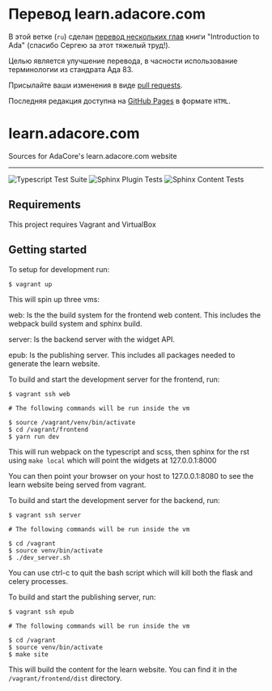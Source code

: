 # Перевод learn.adacore.com

В этой ветке (`ru`) сделан [перевод нескольких глав](https://reznikmm.github.io/learn/)
книги "Introduction to Ada" (спасибо Сергею за этот тяжелый труд!).

Целью является улучшение перевода, в часности использование терминологии из
стандрата Ада 83.

Присылайте ваши изменения в виде
[pull requests](https://docs.github.com/en/pull-requests/collaborating-with-pull-requests/proposing-changes-to-your-work-with-pull-requests/about-pull-requests).

Последняя редакция доступна на [GitHub Pages](https://reznikmm.github.io/learn/)
в формате `HTML`.

# learn.adacore.com

Sources for AdaCore's learn.adacore.com website

---

![Typescript Test Suite](https://github.com/AdaCore/learn/workflows/Typescript%20Test%20Suite/badge.svg)
![Sphinx Plugin Tests](https://github.com/AdaCore/learn/workflows/Sphinx%20Plugin%20Tests/badge.svg)
![Sphinx Content Tests](https://github.com/AdaCore/learn/workflows/Sphinx%20Content%20Tests/badge.svg)

## Requirements

This project requires Vagrant and VirtualBox

## Getting started

To setup for development run:
```
$ vagrant up
```
This will spin up three vms:

web: Is the the build system for the frontend web content. This includes the
webpack build system and sphinx build.

server: Is the backend server with the widget API.

epub: Is the publishing server. This includes all packages needed to
generate the learn website.

To build and start the development server for the frontend, run:
```
$ vagrant ssh web

# The following commands will be run inside the vm

$ source /vagrant/venv/bin/activate
$ cd /vagrant/frontend
$ yarn run dev
```
This will run webpack on the typescript and scss, then sphinx for the rst
using `make local` which will point the widgets at 127.0.0.1:8000

You can then point your browser on your host to 127.0.0.1:8080 to see the learn
website being served from vagrant.

To build and start the development server for the backend, run:
```
$ vagrant ssh server

# The following commands will be run inside the vm

$ cd /vagrant
$ source venv/bin/activate
$ ./dev_server.sh
```

You can use ctrl-c to quit the bash script which will kill both the flask
and celery processes.

To build and start the publishing server, run:
```
$ vagrant ssh epub

# The following commands will be run inside the vm

$ cd /vagrant
$ source venv/bin/activate
$ make site
```
This will build the content for the learn website. You can find it in the
`/vagrant/frontend/dist` directory.
